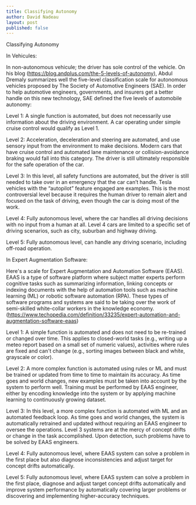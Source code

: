 ```yaml
---
title: Classifying Autonomy
author: David Nadeau
layout: post
published: false
---
```


Classifying Autonomy

In Vehicules:

In non-autonomous vehicule; the driver has sole control of the vehicle. On his blog (https://blog.andplus.com/the-5-levels-of-autonomy), Abdul Dremaly summarizes well the five-level classification scale for autonomous vehicles proposed by The Society of Automotive Engineers (SAE). In order to help automotive engineers, governments, and insurers get a better handle on this new technology, SAE defined the five levels of automobile autonomy: 

Level 1: A single function is automated, but does not necessarily use information about the driving environment. A car operating under simple cruise control would qualify as Level 1.

Level 2: Acceleration, deceleration and steering are automated, and use sensory input from the environment to make decisions. Modern cars that have cruise control and automated lane maintenance or collision-avoidance braking would fall into this category. The driver is still ultimately responsible for the safe operation of the car.

Level 3: In this level, all safety functions are automated, but the driver is still needed to take over in an emergency that the car can’t handle. Tesla vehicles with the “autopilot” feature engaged are examples. This is the most controversial level because it requires the human driver to remain alert and focused on the task of driving, even though the car is doing most of the work.  

Level 4: Fully autonomous level, where the car handles all driving decisions with no input from a human at all. Level 4 cars are limited to a specific set of driving scenarios, such as city, suburban and highway driving.

Level 5: Fully autonomous level, can handle any driving scenario, including off-road operation.

In Expert Augmentation Software:

Here's a scale for Expert Augmentation and Automation Software (EAAS). EAAS is a type of software platform where subject matter experts perform cognitive tasks such as summarizing information, linking concepts or indexing documents with the help of automation tools such as machine learning (ML) or robotic software automation (RPA). These types of software programs and systems are said to be taking over the work of semi-skilled white-collar workers in the knowledge economy. (https://www.techopedia.com/definition/33235/expert-automation-and-augmentation-software-eaas)

Level 1: A simple function is automated and does not need to be re-trained or changed over time. This applies to closed-world tasks (e.g., writing up a meteo report based on a small set of numeric values), activities where rules are fixed and can't change (e.g., sorting images between black and white, grayscale or color). 

Level 2: A more complex function is automated using rules or ML and must be trained or updated from time to time to maintain its accuracy. As time goes and world changes, new examples must be taken into account by the system to perform well. Training must be performed by EAAS engineer, either by encoding knowledge into the system or by applying machine learning to continuously growing dataset. 

Level 3: In this level, a more complex function is automated with ML and an automated feedback loop. As time goes and world changes, the system is automatically retrained and updated without requiring an EAAS engineer to oversee the operations. Level 3 systems are at the mercy of concept drifts or change in the task accomplished. Upon detection, such problems have to be solved by EAAS engineers.

Level 4: Fully autonomous level, where EAAS system can solve a problem in the first place but also diagnose inconsistencies and adjust target for concept drifts automatically.

Level 5: Fully autonomous level,  where EAAS system can solve a problem in the first place, diagnose and adjust target concept drifts automatically and improve system performance by automatically covering larger problems or discovering and implementing higher-accuracy techniques.
